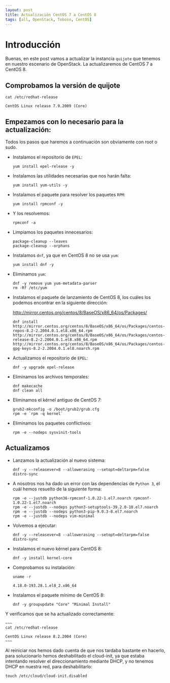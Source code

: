 ```yaml
---
layout: post
title: Actualización CentOS 7 a CentOS 8
tags: [all, OpenStack, Toboso, CentOS]
---
```

# Introducción

Buenas, en este post vamos a actualizar la instancia <code>quijote</code> que tenemos en nuestro escenario de OpenStack. La actualizaremos de CentOS 7 a CentOS 8.

## Comprobamos la versión de quijote

~~~
cat /etc/redhat-release

CentOS Linux release 7.9.2009 (Core)
~~~

## Empezamos con lo necesario para la actualización:

Todos los pasos que haremos a continuación son obviamente con root o sudo.

- Instalamos el repositorio de <code>EPEL</code>:

	~~~
	yum install epel-release -y
	~~~

- Instalamos las utilidades necesarias que nos harán falta:

	~~~
	yum install yum-utils -y
	~~~

- Instalamos el paquete para resolver los paquetes <code>RPM</code>:

	~~~
	yum install rpmconf -y
	~~~

- Y los resolvemos:

	~~~
	rpmconf -a
	~~~

- Limpiamos los paquetes innecesarios:

	~~~
	package-cleanup --leaves
	package-cleanup --orphans
	~~~

- Instalamos <code>dnf</code>, ya que en CentOS 8 no se usa <code>yum</code>:

	~~~
	yum install dnf -y
	~~~

- Eliminamos <code>yum</code>:

	~~~
	dnf -y remove yum yum-metadata-parser 
	rm -Rf /etc/yum
	~~~

- Instalamos el paquete de lanzamiento de CentOS 8, los cuáles los podemos encontrar en la siguiente dirección:

	http://mirror.centos.org/centos/8/BaseOS/x86_64/os/Packages/

	~~~
	dnf install http://mirror.centos.org/centos/8/BaseOS/x86_64/os/Packages/centos-repos-8.2-2.2004.0.1.el8.x86_64.rpm http://mirror.centos.org/centos/8/BaseOS/x86_64/os/Packages/centos-release-8.2-2.2004.0.1.el8.x86_64.rpm http://mirror.centos.org/centos/8/BaseOS/x86_64/os/Packages/centos-gpg-keys-8.2-2.2004.0.1.el8.noarch.rpm
	~~~

- Actualizamos el repositorio de <code>EPEL</code>:

	~~~
	dnf -y upgrade epel-release
	~~~

- Eliminamos los archivos temporales:

	~~~
	dnf makecache
	dnf clean all
	~~~

- Eliminamos el kérnel antiguo de CentOS 7:

	~~~
	grub2-mkconfig -o /boot/grub2/grub.cfg
	rpm -e `rpm -q kernel`
	~~~

- Eliminamos los paquetes conflictivos:

	~~~
	rpm -e --nodeps sysvinit-tools
	~~~

## Actualizamos

- Lanzamos la actualización al nuevo sistema:

	~~~
	dnf -y --releasever=8 --allowerasing --setopt=deltarpm=false distro-sync 
	~~~

- A nosotros nos ha dado un error con las dependencias de <code>Python 3</code>, el cuál hemos resuelto de la siguiente forma:

	~~~
	rpm -e --justdb python36-rpmconf-1.0.22-1.el7.noarch rpmconf-1.0.22-1.el7.noarch
	rpm -e --justdb --nodeps python3-setuptools-39.2.0-10.el7.noarch
	rpm -e --justdb --nodeps python3-pip-9.0.3-8.el7.noarch
	rpm -e --justdb --nodeps vim-minimal
	~~~

- Volvemos a ejecutar:

	~~~
	dnf -y --releasever=8 --allowerasing --setopt=deltarpm=false distro-sync 
	~~~

- Instalamos el nuevo kérnel para CentOS 8:

	~~~
	dnf -y install kernel-core
	~~~

- Comprobamos su instalación:

	~~~
	uname -r

	4.18.0-193.28.1.el8_2.x86_64
	~~~

- Instalamos el paquete mínimo de CentOS 8:

	~~~
	dnf -y groupupdate "Core" "Minimal Install"
	~~~

Y verificamos que se ha actualizado correctamente:

	~~~
	cat /etc/redhat-release

	CentOS Linux release 8.2.2004 (Core)
	~~~

Al reiniciar nos hemos dado cuenta de que nos tardaba bastante en hacerlo, para solucionarlo hemos deshabilitado el cloud-init, ya que estaba intentando resolver el direccionamiento mediante DHCP, y no tenemos DHCP en nuestra red, para deshabilitarlo:

~~~
touch /etc/cloud/cloud-init.disabled
~~~